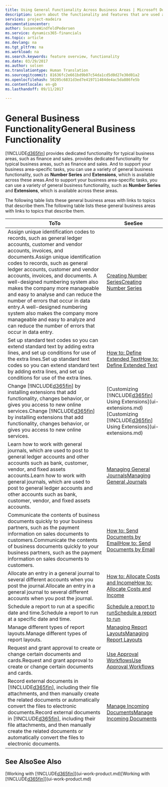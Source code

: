 ```yaml
---
title: Using General Functionality Across Business Areas | Microsoft Docs
description: Learn about the functionality and features that are used across business areas in Dynamics 365 for Financials.
services: project-madeira
documentationcenter: 
author: SusanneWindfeldPedersen
ms.service: dynamics365-financials
ms.topic: article
ms.devlang: na
ms.tgt_pltfrm: na
ms.workload: na
ms.search.keywords: feature overview, functionality
ms.date: 03/29/2017
ms.author: solsen
ms.translationtype: Human Translation
ms.sourcegitcommit: 81636fc2e661bd9b07c54da1cd5d0d27e30d01a2
ms.openlocfilehash: 50205c6831d3ed7e419711484de4ac5da886fe5b
ms.contentlocale: en-gb
ms.lasthandoff: 09/11/2017

---
```

# <a name="general-business-functionality"></a><span data-ttu-id="5b719-103">General Business Functionality</span><span class="sxs-lookup"><span data-stu-id="5b719-103">General Business Functionality</span></span>
[!INCLUDE[d365fin](includes/d365fin_md.md)]<span data-ttu-id="5b719-104"> provides dedicated functionality for typical business areas, such as finance and sales.</span><span class="sxs-lookup"><span data-stu-id="5b719-104"> provides dedicated functionality for typical business areas, such as finance and sales.</span></span> <span data-ttu-id="5b719-105">And to support your business area-specific tasks, you can use a variety of general business functionality, such as **Number Series** and **Extensions**, which is available across these areas.</span><span class="sxs-lookup"><span data-stu-id="5b719-105">And to support your business area-specific tasks, you can use a variety of general business functionality, such as **Number Series** and **Extensions**, which is available across these areas.</span></span>

<span data-ttu-id="5b719-106">The following table lists these general business areas with links to topics that describe them.</span><span class="sxs-lookup"><span data-stu-id="5b719-106">The following table lists these general business areas with links to topics that describe them.</span></span>

| <span data-ttu-id="5b719-107">To</span><span class="sxs-lookup"><span data-stu-id="5b719-107">To</span></span> | <span data-ttu-id="5b719-108">See</span><span class="sxs-lookup"><span data-stu-id="5b719-108">See</span></span> |
| --- | --- |
| <span data-ttu-id="5b719-109">Assign unique identification codes to records, such as general ledger accounts, customer and vendor accounts, invoices, and documents.</span><span class="sxs-lookup"><span data-stu-id="5b719-109">Assign unique identification codes to records, such as general ledger accounts, customer and vendor accounts, invoices, and documents.</span></span> <span data-ttu-id="5b719-110">A well-designed numbering system also makes the company more manageable and easy to analyse and can reduce the number of errors that occur in data entry.</span><span class="sxs-lookup"><span data-stu-id="5b719-110">A well-designed numbering system also makes the company more manageable and easy to analyze and can reduce the number of errors that occur in data entry.</span></span> |[<span data-ttu-id="5b719-111">Creating Number Series</span><span class="sxs-lookup"><span data-stu-id="5b719-111">Creating Number Series</span></span>](ui-create-number-series.md) |
| <span data-ttu-id="5b719-112">Set up standard text codes so you can extend standard text by adding extra lines, and set up conditions for use of the extra lines.</span><span class="sxs-lookup"><span data-stu-id="5b719-112">Set up standard text codes so you can extend standard text by adding extra lines, and set up conditions for use of the extra lines.</span></span> |[<span data-ttu-id="5b719-113">How to: Define Extended Text</span><span class="sxs-lookup"><span data-stu-id="5b719-113">How to: Define Extended Text</span></span>](ui-how-define-ext-text.md) |
| <span data-ttu-id="5b719-114">Change [!INCLUDE[d365fin](includes/d365fin_md.md)] by installing extensions that add functionality, changes behavior, or gives you access to new online services.</span><span class="sxs-lookup"><span data-stu-id="5b719-114">Change [!INCLUDE[d365fin](includes/d365fin_md.md)] by installing extensions that add functionality, changes behavior, or gives you access to new online services.</span></span> |<span data-ttu-id="5b719-115">[Customizing [!INCLUDE[d365fin](includes/d365fin_md.md)] Using Extensions](ui-extensions.md)</span><span class="sxs-lookup"><span data-stu-id="5b719-115">[Customizing [!INCLUDE[d365fin](includes/d365fin_md.md)] Using Extensions](ui-extensions.md)</span></span> |
| <span data-ttu-id="5b719-116">Learn how to work with general journals, which are used to post to general ledger accounts and other accounts such as bank, customer, vendor, and fixed assets accounts.</span><span class="sxs-lookup"><span data-stu-id="5b719-116">Learn how to work with general journals, which are used to post to general ledger accounts and other accounts such as bank, customer, vendor, and fixed assets accounts.</span></span> |[<span data-ttu-id="5b719-117">Managing General Journals</span><span class="sxs-lookup"><span data-stu-id="5b719-117">Managing General Journals</span></span>](ui-work-general-journals.md) |
| <span data-ttu-id="5b719-118">Communicate the contents of business documents quickly to your business partners, such as the payment information on sales documents to customers.</span><span class="sxs-lookup"><span data-stu-id="5b719-118">Communicate the contents of business documents quickly to your business partners, such as the payment information on sales documents to customers.</span></span> |[<span data-ttu-id="5b719-119">How to: Send Documents by Email</span><span class="sxs-lookup"><span data-stu-id="5b719-119">How to: Send Documents by Email</span></span>](ui-how-send-documents-email.md) |
| <span data-ttu-id="5b719-120">Allocate an entry in a general journal to several different accounts when you post the journal.</span><span class="sxs-lookup"><span data-stu-id="5b719-120">Allocate an entry in a general journal to several different accounts when you post the journal.</span></span> |[<span data-ttu-id="5b719-121">How to: Allocate Costs and Income</span><span class="sxs-lookup"><span data-stu-id="5b719-121">How to: Allocate Costs and Income</span></span>](year-allocate-costs-income.md) |
| <span data-ttu-id="5b719-122">Schedule a report to run at a specific date and time.</span><span class="sxs-lookup"><span data-stu-id="5b719-122">Schedule a report to run at a specific date and time.</span></span> |[<span data-ttu-id="5b719-123">Schedule a report to run</span><span class="sxs-lookup"><span data-stu-id="5b719-123">Schedule a report to run</span></span>](ui-schedule-report.md) |
| <span data-ttu-id="5b719-124">Manage different types of report layouts.</span><span class="sxs-lookup"><span data-stu-id="5b719-124">Manage different types of report layouts.</span></span> |[<span data-ttu-id="5b719-125">Managing Report Layouts</span><span class="sxs-lookup"><span data-stu-id="5b719-125">Managing Report Layouts</span></span>](ui-manage-report-layouts.md) |
| <span data-ttu-id="5b719-126">Request and grant approval to create or change certain documents and cards.</span><span class="sxs-lookup"><span data-stu-id="5b719-126">Request and grant approval to create or change certain documents and cards.</span></span> |[<span data-ttu-id="5b719-127">Use Approval Workflows</span><span class="sxs-lookup"><span data-stu-id="5b719-127">Use Approval Workflows</span></span>](across-how-use-approval-workflows.md) |
| <span data-ttu-id="5b719-128">Record external documents in [!INCLUDE[d365fin](includes/d365fin_md.md)], including their file attachments, and then manually create the related documents or automatically convert the files to electronic documents.</span><span class="sxs-lookup"><span data-stu-id="5b719-128">Record external documents in [!INCLUDE[d365fin](includes/d365fin_md.md)], including their file attachments, and then manually create the related documents or automatically convert the files to electronic documents.</span></span> |[<span data-ttu-id="5b719-129">Manage Incoming Documents</span><span class="sxs-lookup"><span data-stu-id="5b719-129">Manage Incoming Documents</span></span>](across-income-documents.md) |

## <a name="see-also"></a><span data-ttu-id="5b719-130">See Also</span><span class="sxs-lookup"><span data-stu-id="5b719-130">See Also</span></span>
<span data-ttu-id="5b719-131">[Working with [!INCLUDE[d365fin](includes/d365fin_md.md)]](ui-work-product.md)</span><span class="sxs-lookup"><span data-stu-id="5b719-131">[Working with [!INCLUDE[d365fin](includes/d365fin_md.md)]](ui-work-product.md)</span></span>

